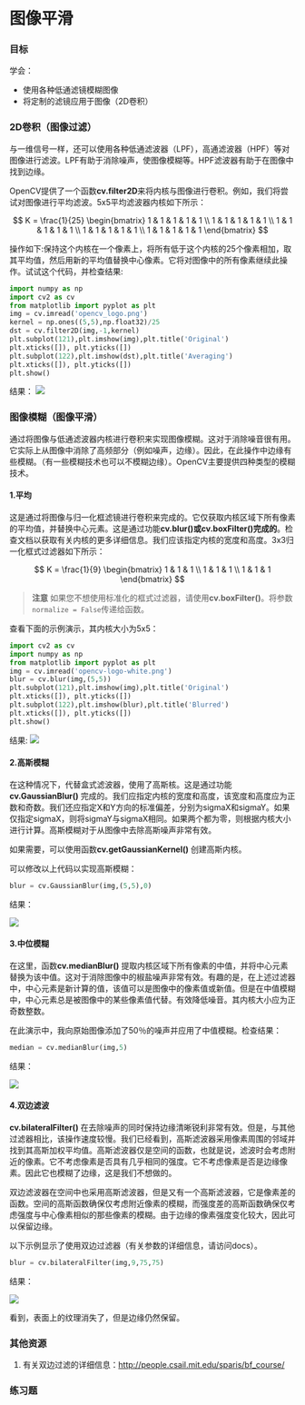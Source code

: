 # 图像平滑


 
   

### 目标

学会：
- 使用各种低通滤镜模糊图像
- 将定制的滤镜应用于图像（2D卷积）

### 2D卷积（图像过滤）

与一维信号一样，还可以使用各种低通滤波器（LPF），高通滤波器（HPF）等对图像进行滤波。LPF有助于消除噪声，使图像模糊等。HPF滤波器有助于在图像中找到边缘。

OpenCV提供了一个函数**cv.filter2D**来将内核与图像进行卷积。例如，我们将尝试对图像进行平均滤波。5x5平均滤波器内核如下所示：

$$
K = \frac{1}{25} \begin{bmatrix} 1 & 1 & 1 & 1 & 1 \\ 1 & 1 & 1 & 1 & 1 \\ 1 & 1 & 1 & 1 & 1 \\ 1 & 1 & 1 & 1 & 1 \\ 1 & 1 & 1 & 1 & 1 \end{bmatrix}
$$

操作如下:保持这个内核在一个像素上，将所有低于这个内核的25个像素相加，取其平均值，然后用新的平均值替换中心像素。它将对图像中的所有像素继续此操作。试试这个代码，并检查结果:

```python
import numpy as np
import cv2 as cv
from matplotlib import pyplot as plt
img = cv.imread('opencv_logo.png')
kernel = np.ones((5,5),np.float32)/25
dst = cv.filter2D(img,-1,kernel)
plt.subplot(121),plt.imshow(img),plt.title('Original')
plt.xticks([]), plt.yticks([])
plt.subplot(122),plt.imshow(dst),plt.title('Averaging')
plt.xticks([]), plt.yticks([])
plt.show()
```

结果：
![](http://qiniu.aihubs.net/filter.jpg)

### 图像模糊（图像平滑）

通过将图像与低通滤波器内核进行卷积来实现图像模糊。这对于消除噪音很有用。它实际上从图像中消除了高频部分（例如噪声，边缘）。因此，在此操作中边缘有些模糊。（有一些模糊技术也可以不模糊边缘）。OpenCV主要提供四种类型的模糊技术。

#### 1.平均

这是通过将图像与归一化框滤镜进行卷积来完成的。它仅获取内核区域下所有像素的平均值，并替换中心元素。这是通过功能**cv.blur()**或**cv.boxFilter()完成的**。检查文档以获取有关内核的更多详细信息。我们应该指定内核的宽度和高度。3x3归一化框式过滤器如下所示：

$$
K = \frac{1}{9} \begin{bmatrix} 1 & 1 & 1 \\ 1 & 1 & 1 \\ 1 & 1 & 1 \end{bmatrix}
$$

> **注意**
  如果您不想使用标准化的框式过滤器，请使用**cv.boxFilter()**。将参数`normalize = False`传递给函数。

查看下面的示例演示，其内核大小为5x5：

```python
import cv2 as cv
import numpy as np
from matplotlib import pyplot as plt
img = cv.imread('opencv-logo-white.png')
blur = cv.blur(img,(5,5))
plt.subplot(121),plt.imshow(img),plt.title('Original')
plt.xticks([]), plt.yticks([])
plt.subplot(122),plt.imshow(blur),plt.title('Blurred')
plt.xticks([]), plt.yticks([])
plt.show()
```

结果:
![](http://qiniu.aihubs.net/blur.jpg)

#### 2.高斯模糊

在这种情况下，代替盒式滤波器，使用了高斯核。这是通过功能**cv.GaussianBlur()** 完成的。我们应指定内核的宽度和高度，该宽度和高度应为正数和奇数。我们还应指定X和Y方向的标准偏差，分别为sigmaX和sigmaY。如果仅指定sigmaX，则将sigmaY与sigmaX相同。如果两个都为零，则根据内核大小进行计算。高斯模糊对于从图像中去除高斯噪声非常有效。

如果需要，可以使用函数**cv.getGaussianKernel()** 创建高斯内核。

可以修改以上代码以实现高斯模糊：

```python
blur = cv.GaussianBlur(img,(5,5),0)
```

结果：

![](http://qiniu.aihubs.net/gaussian.jpg)

#### 3.中位模糊

在这里，函数**cv.medianBlur()** 提取内核区域下所有像素的中值，并将中心元素替换为该中值。这对于消除图像中的椒盐噪声非常有效。有趣的是，在上述过滤器中，中心元素是新计算的值，该值可以是图像中的像素值或新值。但是在中值模糊中，中心元素总是被图像中的某些像素值代替。有效降低噪音。其内核大小应为正奇数整数。

在此演示中，我向原始图像添加了50％的噪声并应用了中值模糊。检查结果：

```python
median = cv.medianBlur(img,5)
```

结果：

![](http://qiniu.aihubs.net/median.jpg)

#### 4.双边滤波

**cv.bilateralFilter()** 在去除噪声的同时保持边缘清晰锐利非常有效。但是，与其他过滤器相比，该操作速度较慢。我们已经看到，高斯滤波器采用像素周围的邻域并找到其高斯加权平均值。高斯滤波器仅是空间的函数，也就是说，滤波时会考虑附近的像素。它不考虑像素是否具有几乎相同的强度。它不考虑像素是否是边缘像素。因此它也模糊了边缘，这是我们不想做的。

双边滤波器在空间中也采用高斯滤波器，但是又有一个高斯滤波器，它是像素差的函数。空间的高斯函数确保仅考虑附近像素的模糊，而强度差的高斯函数确保仅考虑强度与中心像素相似的那些像素的模糊。由于边缘的像素强度变化较大，因此可以保留边缘。

以下示例显示了使用双边过滤器（有关参数的详细信息，请访问docs）。

```python
blur = cv.bilateralFilter(img,9,75,75)
```

结果：

![](http://qiniu.aihubs.net/bilateral.jpg)

看到，表面上的纹理消失了，但是边缘仍然保留。

### 其他资源

1. 有关双边过滤的详细信息：http://people.csail.mit.edu/sparis/bf_course/

### 练习题